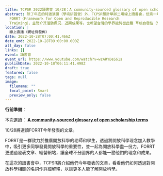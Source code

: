 ```yaml
---
title: TCPSR 2022讀書會 10/28：A community-sourced glossary of open scholarship terms
abstract: 除了年底的特邀演講（學術研習營）外，TCPSR預計舉辦二場線上讀書會，低第一場將會在10/28下午三點至五點，用線上直播的方式和大家見面。主旨在介紹近來迅速竄起的
  FORRT（Framework for Open and Reproducible Research
  Training），並簡介其活動概況，近期成果等。也希望台灣的學界能夠從此種 草根自發性 的學術組織社團中得到啟發，甚至效法學習。
location: |
  線上直播（網址待發佈）
date: 2022-10-28T07:00:41.466Z
date_end: 2022-10-28T09:00:00.000Z
all_day: false
links: []
event: 讀書會
event_url: https://www.youtube.com/watch?v=wzARYDeS61s
publishDate: 2022-10-18T06:11:41.498Z
draft: true
featured: false
tags: null
image:
  filename: ""
  focal_point: Smart
  preview_only: false
---
```

<!--- Before website PM agree the content, Don' turn "DRAFT" off. --->

<!--- This is a template. Don't change anything! --->

<!--- For any instrucion yet to be presented, please tell the website PM. --->

<!--- 宣傳圖檔名必須是"featured.jpg" --->

<!--- upload "featured.jpg" in FEATURED IMAGE --->

<!--- 講者： --->

<!--- 依狀況置入 --->

**行前準備**：

本次選讀： **[A community-sourced glossary of open scholarship terms](https://pubmed.ncbi.nlm.nih.gov/35190714/)**

10/28將選讀FORRT今年發表的文章。 

FORRT是一群致力於推廣開放科學的老師和學生，透過將開放科學理念加入教學中，吸引更多同學發覺開放科學的重要性，並一起為開放科學盡一份力。FORRT更透過發表文章、經營網站，讓全球不分國界的人都能一勘他們的理念和成果。 

在這次的讀書會中，TCPSR將介紹他們今年發表的文章，看看他們如何透過對開放科學相關的名詞作詳細解釋，以讓更多人能了解開放科學。
